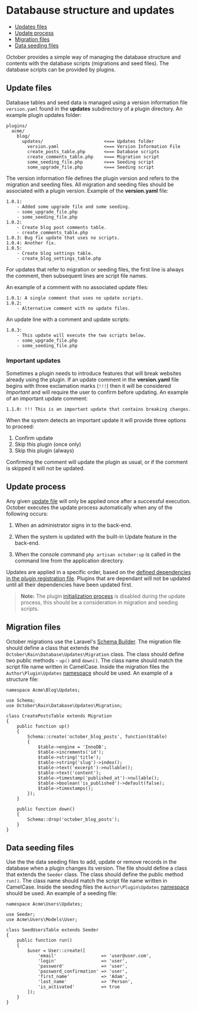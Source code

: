 # Databause structure and updates

- [Updates files](#update-files)
- [Update process](#update-process)
- [Migration files](#migration-files)
- [Data seeding files](#data-seeding-files)

October provides a simple way of managing the database structure and contents with the database scripts (migrations and seed files). The database scripts can be provided by plugins.

<a name="update-files" class="anchor" href="#update-files"></a>
## Update files

Database tables and seed data is managed using a version information file `version.yaml` found in the **updates** subdirectory of a plugin directory. An example plugin updates folder:

    plugins/
      acme/
        blog/
          updates/                       <=== Updates folder
            version.yaml                 <=== Version Information File
            create_posts_table.php       <=== Database scripts
            create_comments_table.php    <=== Migration script
            some_seeding_file.php        <=== Seeding script
            some_upgrade_file.php        <=== Seeding script

The version information file defines the plugin version and refers to the migration and seeding files. All migration and seeding files should be associated with a plugin version. Example of the **version.yaml** file:

    1.0.1:
        - Added some upgrade file and some seeding.
        - some_upgrade_file.php
        - some_seeding_file.php
    1.0.2:
        - Create blog post comments table.
        - create_comments_table.php
    1.0.3: Bug fix update that uses no scripts.
    1.0.4: Another fix.
    1.0.5:
        - Create blog settings table.
        - create_blog_settings_table.php

For updates that refer to migration or seeding files, the first line is always the comment, then subsequent lines are script file names.

An example of a comment with no associated update files:

    1.0.1: A single comment that uses no update scripts.
    1.0.2:
        - Alternative comment with no update files.

An update line with a comment and update scripts:

    1.0.3:
        - This update will execute the two scripts below.
        - some_upgrade_file.php
        - some_seeding_file.php

<a name="important-updates" class="anchor" href="#important-updates"></a>
### Important updates

Sometimes a plugin needs to introduce features that will break websites already using the plugin. If an update comment in the **version.yaml** file begins with three exclamation marks (`!!!`) then it will be considered *Important* and will require the user to confirm before updating. An example of an important update comment:

    1.1.0: !!! This is an important update that contains breaking changes.

When the system detects an important update it will provide three options to proceed:

1. Confirm update
1. Skip this plugin (once only)
1. Skip this plugin (always)

Confirming the comment will update the plugin as usual, or if the comment is skipped it will not be updated.

<a name="update-process" class="anchor" href="#update-process"></a>
## Update process

Any given [update file](#update-files) will only be applied once after a successful execution. October executes the update process automatically when any of the following occurs:

1. When an administrator signs in to the back-end.

2. When the system is updated with the built-in Update feature in the back-end.

3. When the console command `php artisan october:up` is called in the command line from the application directory.

Updates are applied in a specific order, based on the [defined dependencies in the plugin registration file](../plugin/registration#dependency-definitions). Plugins that are dependant will not be updated until all their dependencies have been updated first.

> **Note:** The plugin [initialization process](../plugin/registration#routing-initialization) is disabled during the update process, this should be a consideration in migration and seeding scripts.

<a name="migration-files" class="anchor" href="#migration-files"></a>
## Migration files

October migrations use the Laravel's [Schema Builder](http://laravel.com/docs/schema). The migration file should define a class that extends the `October\Rain\Database\Updates\Migration` class. The class should define two public methods - `up()` and `down()`.  The class name should match the script file name written in CamelCase. Inside the migration files the `Author\Plugin\Updates` [namespace](../plugin/registration#namespaces) should be used. An example of a structure file:

    namespace Acme\Blog\Updates;

    use Schema;
    use October\Rain\Database\Updates\Migration;

    class CreatePostsTable extends Migration
    {
        public function up()
        {
            Schema::create('october_blog_posts', function($table)
            {
                $table->engine = 'InnoDB';
                $table->increments('id');
                $table->string('title');
                $table->string('slug')->index();
                $table->text('excerpt')->nullable();
                $table->text('content');
                $table->timestamp('published_at')->nullable();
                $table->boolean('is_published')->default(false);
                $table->timestamps();
            });
        }

        public function down()
        {
            Schema::drop('october_blog_posts');
        }
    }

<a name="data-seeding-files" class="anchor" href="#data-seeding-files"></a>
## Data seeding files

Use the the data seeding files to add, update or remove records in the database when a plugin changes its version. The file should define a class that extends the `Seeder` class. The class should define the public method `run()`. The class name should match the script file name written in CamelCase. Inside the seeding files the `Author\Plugin\Updates` [namespace](../plugin/registration#namespaces) should be used. An example of a seeding file:

    namespace Acme\Users\Updates;

    use Seeder;
    use Acme\Users\Models\User;

    class SeedUsersTable extends Seeder
    {
        public function run()
        {
            $user = User::create([
                'email'                 => 'user@user.com',
                'login'                 => 'user',
                'password'              => 'user',
                'password_confirmation' => 'user',
                'first_name'            => 'Adam',
                'last_name'             => 'Person',
                'is_activated'          => true
            ]);
        }
    }
